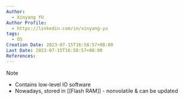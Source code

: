 ```yaml
---
Author:
  - Xinyang YU
Author Profile:
  - https://linkedin.com/in/xinyang-yu
tags:
  - OS
Creation Date: 2023-07-15T16:58:57+08:00
Last Date: 2023-07-15T16:58:57+08:00
References:
---
```

> [!note]
> - Contains low-level IO software
> - Nowadays, stored in [[Flash RAM]] - nonvolatile & can be updated